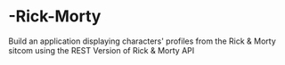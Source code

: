 # -Rick-Morty
Build an application displaying characters' profiles from the Rick &amp; Morty sitcom using the REST Version of Rick &amp; Morty API
